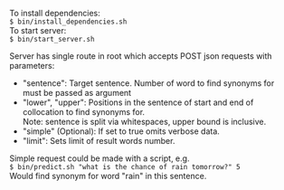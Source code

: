 <!--
 Licensed to the Apache Software Foundation (ASF) under one or more
 contributor license agreements.  See the NOTICE file distributed with
 this work for additional information regarding copyright ownership.
 The ASF licenses this file to You under the Apache License, Version 2.0
 (the "License"); you may not use this file except in compliance with
 the License.  You may obtain a copy of the License at

      http://www.apache.org/licenses/LICENSE-2.0

 Unless required by applicable law or agreed to in writing, software
 distributed under the License is distributed on an "AS IS" BASIS,
 WITHOUT WARRANTIES OR CONDITIONS OF ANY KIND, either express or implied.
 See the License for the specific language governing permissions and
 limitations under the License.
-->

To install dependencies:  
`$ bin/install_dependencies.sh`  
To start server:  
`$ bin/start_server.sh`  

Server has single route in root which accepts POST json requests with parameters: 
* "sentence": Target sentence. Number of word to find synonyms for must be passed as argument
* "lower", "upper": Positions in the sentence of start and end of collocation to find synonyms for.  
Note: sentence is split via whitespaces, upper bound is inclusive. 
* "simple" (Optional): If set to true omits verbose data.  
* "limit": Sets limit of result words number.  

Simple request could be made with a script, e.g.  
`$ bin/predict.sh "what is the chance of rain tomorrow?" 5`  
Would find synonym for word "rain" in this sentence.
